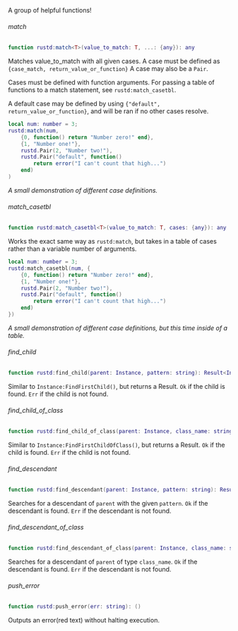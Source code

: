 A group of helpful functions!
###### match
```lua
function rustd:match<T>(value_to_match: T, ...: {any}): any
```
Matches value_to_match with all given cases.
A case must be defined as `{case_match, return_value_or_function}`
A case may also be a `Pair`.

Cases must be defined with function arguments. For passing a table of functions to a match statement, see `rustd:match_casetbl`.

A default case may be defined by using `{"default", return_value_or_function}`, and will be ran if no other cases resolve.


```lua
local num: number = 3;
rustd:match(num, 
	{0, function() return "Number zero!" end},
	{1, "Number one!"},
	rustd.Pair(2, "Number two!"),
	rustd.Pair("default", function() 
		return error("I can't count that high...") 
	end)
)
```
*A small demonstration of different case definitions.*

###### match_casetbl
```lua
function rustd:match_casetbl<T>(value_to_match: T, cases: {any}): any
```
Works the exact same way as `rustd:match`, but takes in a table of cases rather than a variable number of arguments.


```lua
local num: number = 3;
rustd:match_casetbl(num, {
	{0, function() return "Number zero!" end},
	{1, "Number one!"},
	rustd.Pair(2, "Number two!"),
	rustd.Pair("default", function() 
		return error("I can't count that high...") 
	end)
})
```
*A small demonstration of different case definitions, but this time inside of a table.*

###### find_child
```lua
function rustd:find_child(parent: Instance, pattern: string): Result<Instance,string>
```
Similar to `Instance:FindFirstChild()`, but returns a Result.
`Ok` if the child is found.
`Err` if the child is not found.

###### find_child_of_class
```lua
function rustd:find_child_of_class(parent: Instance, class_name: string): Result<Instance,string>
```
Similar to `Instance:FindFirstChildOfClass()`, but returns a Result.
`Ok` if the child is found.
`Err` if the child is not found.

###### find_descendant
```lua
function rustd:find_descendant(parent: Instance, pattern: string): Result<Instance,string>
```
Searches for a descendant of `parent` with the given `pattern`.
`Ok` if the descendant is found.
`Err` if the descendant is not found.

###### find_descendant_of_class
```lua
function rustd:find_descendant_of_class(parent: Instance, class_name: string): Result<Instance,string>
```
Searches for a descendant of `parent` of type `class_name`.
`Ok` if the descendant is found.
`Err` if the descendant is not found.

###### push_error
```lua
function rustd:push_error(err: string): ()
```
Outputs an error(red text) without halting execution.
